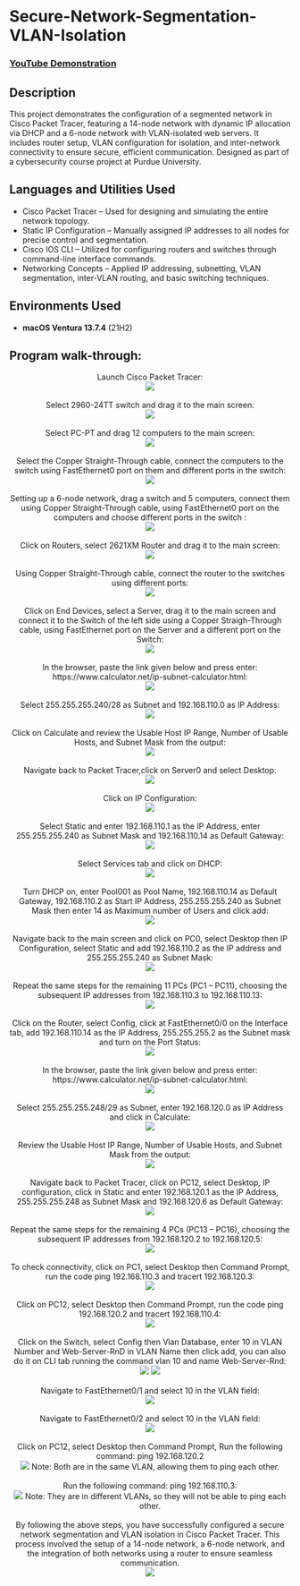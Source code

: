 <h1>Secure-Network-Segmentation-VLAN-Isolation</h1>

 ### [YouTube Demonstration](https://youtu.be/7eJexJVCqJo)

<h2>Description</h2>
This project demonstrates the configuration of a segmented network in Cisco Packet Tracer, featuring a 14-node network with dynamic IP allocation via DHCP and a 6-node network with VLAN-isolated web servers. It includes router setup, VLAN configuration for isolation, and inter-network connectivity to ensure secure, efficient communication. Designed as part of a cybersecurity course project at Purdue University.
<br />


<h2>Languages and Utilities Used</h2>

- Cisco Packet Tracer – Used for designing and simulating the entire network topology.
- Static IP Configuration – Manually assigned IP addresses to all nodes for precise control and segmentation.
- Cisco IOS CLI – Utilized for configuring routers and switches through command-line interface commands.
- Networking Concepts – Applied IP addressing, subnetting, VLAN segmentation, inter-VLAN routing, and basic switching techniques.

<h2>Environments Used </h2>

- <b>macOS Ventura 13.7.4</b> (21H2)

<h2>Program walk-through:</h2>

<p align="center">
Launch Cisco Packet Tracer: <br/>
<img src="https://i.imgur.com/ZRUAO4Y.png"/>
<br />
<br />
Select 2960-24TT switch and drag it to the main screen:  <br/>
<img src="https://i.imgur.com/Th4ubMg.png"/>
<br />
<br />
Select PC-PT and drag 12 computers to the main screen: <br/>
<img src="https://i.imgur.com/FiWKQGF.png"/>
<br />
<br />
Select the Copper Straight-Through cable, connect the computers to the switch using FastEthernet0 port on them and different ports in the switch:  <br/>
<img src="https://i.imgur.com/hNpFZcK.png"/>
<br />
<br />
Setting up a 6-node network, drag a switch and  5 computers, connect them using Copper Straight-Through cable, using FastEthernet0 port on the computers and  choose different ports in the switch :  <br/>
<img src="https://i.imgur.com/myzZrDo.png"/>
<br />
<br />
Click on Routers, select 2621XM Router and drag it to the main screen:  <br/>
<img src="https://i.imgur.com/6aiFhS0.png"/>
<br />
<br />
Using Copper Straight-Through cable, connect the router to the switches using different ports:  <br/>
<img src="https://i.imgur.com/SbdcUtw.png"/>
<br />
<br />
Click on End Devices, select a Server, drag it to the main screen and connect it to the Switch of the left side using a Copper Straigh-Through cable, using FastEthernet port on the Server and a different port on the Switch:  <br/>
<img src="https://i.imgur.com/uI4dk48.png"/>
<br />
<br />
In the browser, paste the link given below and press enter:
https://www.calculator.net/ip-subnet-calculator.html:  <br/>
<img src="https://i.imgur.com/Xz1SKAg.png"/> 
<br />
<br />
Select 255.255.255.240/28 as Subnet and 192.168.110.0 as IP Address:  <br/>
<img src="https://i.imgur.com/EHohnJD.png"/>
<br />
<br />
Click on Calculate and review the Usable Host IP Range, Number of Usable Hosts, and Subnet Mask from the output:  <br/>
<img src="https://i.imgur.com/7xx4PLM.png"/>
<br />
<br />
Navigate back to Packet Tracer,click on Server0 and select Desktop:  <br/>
<img src="https://i.imgur.com/zl9uzCY.png"/>
<br />
<br />
Click on IP Configuration:  <br/>
<img src="https://i.imgur.com/6J9Y0Kw.png"/>
<br />
<br />
Select Static and enter 192.168.110.1 as the IP Address, enter 255.255.255.240 as Subnet Mask and 192.168.110.14 as Default Gateway:  <br/>
<img src="https://i.imgur.com/adSkQKs.png"/>
<br />
<br />
Select Services tab and click on DHCP:  <br/>
<img src="https://i.imgur.com/39qMukf.png"/>
<br />
<br />
Turn DHCP on, enter Pool001 as Pool Name, 192.168.110.14 as Default Gateway, 192.168.110.2 as Start IP Address, 255.255.255.240 as Subnet Mask then enter 14 as Maximum number of Users and click add: <br/>
<img src="https://i.imgur.com/72slbDo.png"/>
<br />
<br />
Navigate back to the main screen and click on PC0, select Desktop then IP Configuration, select Static and add 192.168.110.2 as the IP address and 255.255.255.240 as Subnet Mask:<br/>
<img src="https://i.imgur.com/0vUwiJK.png"/>
<br />
<br />
Repeat the same steps for the remaining 11 PCs (PC1 – PC11), choosing the subsequent IP addresses from 192.168.110.3 to 192.168.110.13:  <br/>
<img src="https://i.imgur.com/sMbDENh.png"/>
<br />
<br />
Click on the Router, select Config, click at FastEthernet0/0 on the Interface tab, add 192.168.110.14 as the IP Address, 255.255.255.2 as the Subnet mask and turn on the Port Status: <br/>
<img src="https://i.imgur.com/OjOsNBf.png"/>
<br />
<br />
In the browser, paste the link given below and press enter:
https://www.calculator.net/ip-subnet-calculator.html: <br/>
<img src="https://i.imgur.com/Xz1SKAg.png"/>
<br />
<br />
Select 255.255.255.248/29 as Subnet, enter 192.168.120.0 as IP Address and click in Calculate: <br/>
<img src="https://i.imgur.com/Hxf8Pv0.png"/>
<br />
<br />
Review the Usable Host IP Range, Number of Usable Hosts, and Subnet Mask from the output: <br/>
<img src="https://i.imgur.com/kIQDiZY.png"/>
<br />
<br />
Navigate back to Packet Tracer, click on PC12, select Desktop, IP configuration, click in Static and enter 192.168.120.1 as the IP Address, 255.255.255.248 as Subnet Mask and 192.168.120.6 as Default Gateway: <br/>
<img src="https://i.imgur.com/UjjWUe1.png"/>
<br />
<br />
Repeat the same steps for the remaining 4 PCs (PC13 – PC16), choosing the subsequent IP addresses from 192.168.120.2 to 192.168.120.5: <br/>
<img src="https://i.imgur.com/WmnZZTF.png"/>
<br />
<br />
To check connectivity, click on PC1, select Desktop then Command Prompt, run the code ping 192.168.110.3 and tracert 192.168.120.3: <br/>
<img src="https://i.imgur.com/SY4Aea6.png"/>
<br />
<br />
Click on PC12, select Desktop then Command Prompt, run the code ping 192.168.120.2 and tracert 192.168.110.4: <br/>
<img src="https://i.imgur.com/UMbN6tw.png"/>
<br />
<br />
Click on the Switch, select Config then Vlan Database, enter 10 in VLAN Number and Web-Server-RnD in VLAN Name then click add, you can also do it on CLI tab running the command vlan 10 and name Web-Server-Rnd: <br/>
<img src="https://i.imgur.com/dWjT5qV.png"/>
<img src="https://i.imgur.com/Opu0b1N.png"/>
<br />
<br />
Navigate to FastEthernet0/1 and select 10 in the VLAN field: <br/>
<img src="https://i.imgur.com/KAHBeNY.png"/>
<br />
<br />
Navigate to FastEthernet0/2 and select 10 in the VLAN field: <br/>
<img src="https://i.imgur.com/5IzHKCw.png"/>
<br />
<br />
Click on PC12, select Desktop then Command Prompt, Run the following command: ping 192.168.120.2 <br/>
<img src="https://i.imgur.com/10yxK3H.png"/>
Note: Both are in the same VLAN, allowing them to ping each other.
<br />
<br />
Run the following command: ping 192.168.110.3: <br/>
<img src="https://i.imgur.com/vKojDvP.png"/>
Note: They are in different VLANs, so they will not be able to ping each other.
<br />
<br />
By following the above steps, you have successfully configured a secure network segmentation and VLAN isolation in Cisco Packet Tracer. This process involved the setup of a 14-node network, a 6-node network, and the integration of both networks using a router to ensure seamless communication. <br/>
<img src="https://i.imgur.com/d3nT33M.png"/>
</p>

<!--
 ```diff
- text in red
+ text in green
! text in orange
# text in gray
@@ text in purple (and bold)@@
```
--!>
